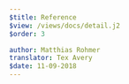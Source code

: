 ```yaml
---
$title: Reference
$view: /views/docs/detail.j2
$order: 3

author: Matthias Rohmer
translator: Tex Avery
$date: 11-09-2018
---
```

